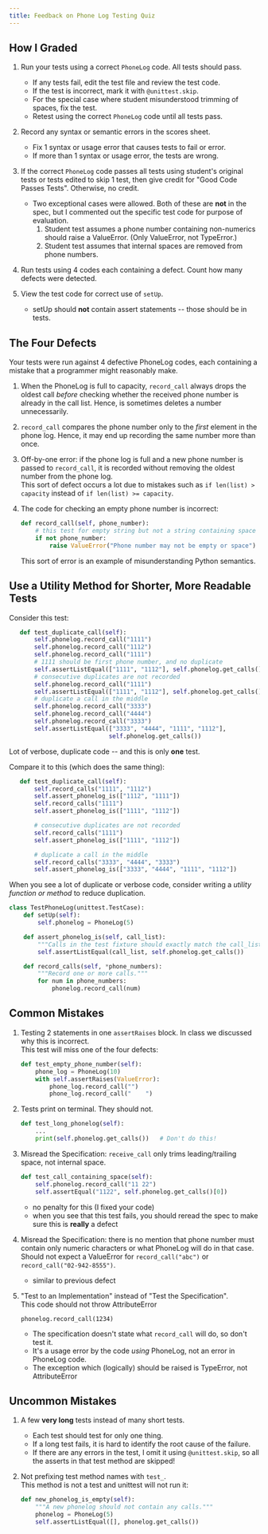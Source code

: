 ```yaml
---
title: Feedback on Phone Log Testing Quiz
---
```


## How I Graded

1. Run your tests using a correct `PhoneLog` code.  All tests should pass.
   - If any tests fail, edit the test file and review the test code.
   - If the test is incorrect, mark it with `@unittest.skip`.
   - For the special case where student misunderstood trimming of spaces, fix the test.
   - Retest using the correct `PhoneLog` code until all tests pass.

2. Record any syntax or semantic errors in the scores sheet.
   - Fix 1 syntax or usage error that causes tests to fail or error.
   - If more than 1 syntax or usage error, the tests are wrong.

3. If the correct `PhoneLog` code passes all tests using student's original tests or tests edited to skip 1 test, then give credit for "Good Code Passes Tests". Otherwise, no credit.
   - Two exceptional cases were allowed. Both of these are **not** in the spec, but I commented out the specific test code for purpose of evaluation.
     1. Student test assumes a phone number containing non-numerics should raise a ValueError. (Only ValueError, not TypeError.)  
     2. Student test assumes that internal spaces are removed from phone numbers.

4. Run tests using 4 codes each containing a defect. Count how many defects were detected.

5. View the test code for correct use of `setUp`.
   - setUp should **not** contain assert statements -- those should be in tests.


## The Four Defects 

Your tests were run against 4 defective PhoneLog codes, 
each containing a mistake that a programmer might reasonably make.

1. When the PhoneLog is full to capacity, `record_call` always drops the oldest call *before* checking whether the received phone number is already in the call list.  Hence, is sometimes deletes a number unnecessarily.

2. `record_call` compares the phone number only to the *first* element in the phone log. Hence, it may end up recording the same number more than once.

3. Off-by-one error: if the phone log is full and a new phone number is passed to `record_call`, it is recorded without removing the oldest number from the phone log.    
   This sort of defect occurs a lot due to mistakes such as `if len(list) > capacity` instead of `if len(list) >= capacity`.

4. The code for checking an empty phone number is incorrect:
   ```python
   def record_call(self, phone_number):
       # this test for empty string but not a string containing space
       if not phone_number:
           raise ValueError("Phone number may not be empty or space")
   ```
   This sort of error is an example of misunderstanding Python semantics.


## Use a Utility Method for Shorter, More Readable Tests

Consider this test:
```python
   def test_duplicate_call(self):
       self.phonelog.record_call("1111")
       self.phonelog.record_call("1112")
       self.phonelog.record_call("1111")
       # 1111 should be first phone number, and no duplicate
       self.assertListEqual(["1111", "1112"], self.phonelog.get_calls())
       # consecutive duplicates are not recorded
       self.phonelog.record_call("1111")
       self.assertListEqual(["1111", "1112"], self.phonelog.get_calls())
       # duplicate a call in the middle
       self.phonelog.record_call("3333")
       self.phonelog.record_call("4444")
       self.phonelog.record_call("3333")
       self.assertListEqual(["3333", "4444", "1111", "1112"], 
                            self.phonelog.get_calls())
```
Lot of verbose, duplicate code -- and this is only **one** test. 

Compare it to this (which does the same thing):

```python
   def test_duplicate_call(self):
       self.record_calls("1111", "1112")
       self.assert_phonelog_is(["1112", "1111"])
       self.record_calls("1111")
       self.assert_phonelog_is(["1111", "1112"])

       # consecutive duplicates are not recorded
       self.record_calls("1111")
       self.assert_phonelog_is(["1111", "1112"])

       # duplicate a call in the middle
       self.record_calls("3333", "4444", "3333")
       self.assert_phonelog_is(["3333", "4444", "1111", "1112"]) 
```

When you see a lot of duplicate or verbose code,
consider writing a *utility function or method* to reduce duplication.

```python
class TestPhoneLog(unittest.TestCase):
    def setUp(self):
        self.phonelog = PhoneLog(5)

    def assert_phonelog_is(self, call_list):
        """Calls in the test fixture should exactly match the call_list."""
        self.assertListEqual(call_list, self.phonelog.get_calls())

    def record_calls(self, *phone_numbers):
        """Record one or more calls."""
        for num in phone_numbers:
            phonelog.record_call(num)
```


## Common Mistakes

1. Testing 2 statements in one `assertRaises` block. In class we discussed why this is incorrect.    
   This test will miss one of the four defects:
   ```python
   def test_empty_phone_number(self):
       phone_log = PhoneLog(10)
       with self.assertRaises(ValueError):
           phone_log.record_call("")
           phone_log.record_call("    ")
   ```

3. Tests print on terminal.  They should not.
   ```python
   def test_long_phonelog(self):
       ...
       print(self.phonelog.get_calls())   # Don't do this!
   ```

4. Misread the Specification: `receive_call` only trims leading/trailing space, not internal space.
   ```python
   def test_call_containing_space(self):
       self.phonelog.record_call("11 22")
       self.assertEqual("1122", self.phonelog.get_calls()[0])
   ```
   - no penalty for this (I fixed your code)
   - when you see that this test fails, you should reread the spec to make sure this is **really** a defect

5. Misread the Specification: there is no mention that phone number must contain only numeric characters or what PhoneLog will do in that case.  Should not expect a ValueError for `record_call("abc")` or `record_call("02-942-8555")`.
   - similar to previous defect

6. "Test to an Implementation" instead of "Test the Specification".    
   This code should not throw AttributeError
   ```
   phonelog.record_call(1234)
   ```
   - The specification doesn't state what `record_call` will do, so don't test it.
   - It's a usage error by the code *using* PhoneLog, not an error in PhoneLog code.
   - The exception which (logically) should be raised is TypeError, not AttributeError


## Uncommon Mistakes

1. A few **very long** tests instead of many short tests.
   - Each test should test for only one thing.
   - If a long test fails, it is hard to identify the root cause of the failure.
   - If there are any errors in the test, I omit it using `@unittest.skip`, so all the asserts in that test method are skipped!

2. Not prefixing test method names with `test_`.     
   This method is not a test and unittest will not run it:
   ```python
   def new_phonelog_is_empty(self):
       """A new phonelog should not contain any calls."""
       phonelog = PhoneLog(5)
       self.assertListEqual([], phonelog.get_calls())
   ```
